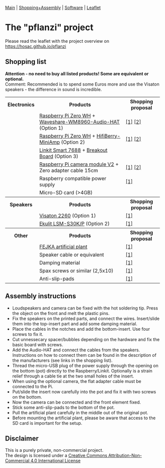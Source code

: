  [Main](Readme.md)  | [Shopping+Assembly](ShoppingAssembly.md)  | [Software](Software.md)  | [Leaflet](https://hosac.github.io/pflanzi)

<h1>The "pflanzi" project</h1>

Please read the leaflet with the project overview on https://hosac.github.io/pflanzi

<h2>Shopping list</h2>

<b>Attention - no need to buy all listed products! Some are equivalent or optional.</b><br/>
Comment: Recommended is to spend some Euros more and use the Visaton speakers - the difference in sound is incredible.

<table>
    <tr>
        <th>Electronics</th>
        <th>Products</th>
        <th>Shopping proposal</th>
    </tr>
    <tr>
        <td></td>
        <td><a href="https://www.raspberrypi.org/products/raspberry-pi-zero-w">Raspberry Pi Zero WH</a> + <a href="https://www.waveshare.com/wm8960-audio-hat.htm">Waveshare-WM8960-Audio-HAT</a> (Option 1)</td>
        <td><a href="https://www.reichelt.de/raspberry-pi-zero-wh-v-1-1-1-ghz-512-mb-ram-wifi-bt-rasp-pi-zero-wh-p222531.html?trstct=pos_0&nbc=1&&r=1">[1]</a> <a href="https://www.reichelt.de/raspberry-pi-shield-hi-fi-stereo-sound-hat-wm8960-rpi-shd-stereo-p266063.html?&trstct=pos_1&nbc=1"> [2]</a></td>
    </tr>
    <tr>
        <td></td>
        <td><a href="https://www.raspberrypi.org/products/raspberry-pi-zero-w">Raspberry Pi Zero WH</a> + <a href="https://www.hifiberry.com/shop/boards/miniamp/">HifiBerry-MiniAmp</a> (Option 2)</td>
        <td><a href="https://www.reichelt.de/raspberry-pi-zero-wh-v-1-1-1-ghz-512-mb-ram-wlan-bt-rasp-pi-zero-wh-p222531.html?&trstct=pos_0&nbc=1">[1]</a> <a href="https://www.reichelt.de/raspberry-pi-shield-hifiberry-miniamp-rpi-hb-mini-amp-p191036.html?&trstct=pos_4&nbc=1"> [2]</a></td>
    </tr>
    <tr>
        <td></td>
        <td><a href="https://www.seeedstudio.com/LinkIt-Smart-7688.html">Linkit Smart 7688</a> + <a href="https://www.seeedstudio.com/Breakout-for-LinkIt-Smart-7688-v2-0-p-2641.html">Breakout Board</a> (Option 3)</td>
        <td></td>
    </tr>
    <tr>
        <td></td>
        <td><a href="https://www.raspberrypi.org/products/camera-module-v2">Raspberry Pi camera module V2</a> + Zero adapter cable 15cm</td>
        <td><a href="https://www.reichelt.de/raspberry-pi-kamera-8mp-v2-1-imx219pq-rasp-cam-2-p170853.html?&trstct=pos_0&nbc=1">[1]</a> <a href="https://www.reichelt.de/raspberry-pi-zero-flexkabel-fuer-standard-kameramodul-15cm-rpiz-cam-fl15-p223615.html?&trstct=pos_0&nbc=1"> [2]</a></td>
    </tr>
    <tr>
        <td></td>
        <td>Raspberry compatible power supply</td>
        <td><a href="https://www.reichelt.de/raspberry-pi-power-supply-5-v-2-5-a-micro-usb-black-rasp-nt-25-sw-e-p240934.html?GROUPID=9014&START=0&OFFSET=16&SID=92XtOkjqwQATIAAEwodBo832c0c165f0d756587e75a5a75bcc58f&LANGUAGE=EN&&r=1">[1]</a></td>
    </tr>
    <tr>
        <td></td>
        <td>Micro-SD card (>4GB)</td>
        <td></td>
    </tr>
    <tr>
        <th>Speakers</th>
        <th>Products</th>
        <th>Shopping proposal</th>
    </tr>
    <tr>
        <td></td>
        <td><a href="https://www.visaton.de/en/products/drivers/fullrange-systems/bf-37-4-ohm">Visaton 2260</a> (Option 1)</td>
        <td><a href="https://www.reichelt.de/broadband-loudspeaker-bf-37-5-w-4-ohm-vis-2260-p239750.html?&trstct=pos_0&nbc=1">[1]</a></td>
    </tr>
    <tr>
        <td></td>
        <td><a href="https://www.ekulit.com/plastic-speaker/lsm-s30kp">Ekulit LSM-S30K/P</a> (Option 2)</td>
        <td><a href="https://www.reichelt.de/plastic-speaker-soldered-connection-lsm-s30k-p-p145872.html?&trstct=pos_1&nbc=1">[1]</a></td>
    </tr> 
    <tr>
        <th>Other</th>
        <th>Products</th>
        <th>Shopping proposal</th>
    </tr>
    <tr>
        <td></td>
        <td><a href="https://www.ikea.com/de/de/p/fejka-topfpflanze-kuenstlich-drinnen-draussen-gras-00433942">FEJKA artificial plant</a></td>
        <td><a href="https://www.ikea.com/de/de/p/fejka-topfpflanze-kuenstlich-drinnen-draussen-gras-00433942">[1]</a></td>
    </tr> 
    <tr>
        <td></td>
        <td>Speaker cable or equivalent</a></td>
        <td><a href="https://www.reichelt.de/twin-stranded-wire-flexible-2x0-5-mm-5-m-ring-la-205-5-p9816.html?&trstct=pos_0&nbc=1">[1]</a></td>
    </tr>
    <tr>
        <td></td>
        <td>Damping material</a></td>
        <td><a href="https://www.reichelt.de/visaton-damping-material-polyester-vis-5070-p22415.html?GROUPID=3593&START=0&OFFSET=16&SID=92XtOkjqwQATIAAEwodBo832c0c165f0d756587e75a5a75bcc58f&LANGUAGE=EN&&r=1">[1]</a></td>
    </tr>
    <tr>
        <td></td>
        <td>Spax screws or similar (2,5x10)</a></td>
        <td><a href="https://www.bauhaus.info/holzbau-moebel-konstruktionsschrauben/spax-universalschraube/p/10017921?adb_search=spax%202,5">[1]</a></td>
    </tr>
    <tr>
        <td></td>
        <td>Anti-slip-pads</a></td>
        <td><a href="https://www.bauhaus.info/filzgleiter/stabilit-rutsch-laermstopper/p/10462693">[1]</a></td>
    </tr> 
</table> 

<h2>Assembly instructions</h2>

- Loudspeakers and camera can be fixed with the hot soldering tip. Press the object on the front and melt the plastic pins.
- Fix the speakers on the printed parts, and connect the wires. Insert/slide them into the top-insert part and add some damping material.
- Place the cables in the notches and add the bottom-insert. Use four screws to fix it.
- Cut unnessecary spacer/bubbles depending on the hardware and fix the basic board with screws. 
- Add the Audio-HAT and connect the cables from the speakers. Instructions on how to connect them can be found in the description of the manufacturers (see links in the shopping list).
- Thread the micro-USB plug of the power supply through the opening on the bottom (pot) directly to the Raspberry/Linkit. Optionally is a strain relief through a cable tie at the two small holes of the insert.
- When using the optional camera, the flat adapter cable must be connected to the Pi.
- Put/slide the insert now carefully into the pot and fix it with two screws on the bottom.
- Now the camera can be connected and the front element fixed.
- Stick some anti-slip-pads to the bottom of the pot.
- Pull the artificial plant carefully in the middle out of the original pot.
- Before mounting the artificial plant, please be aware that access to the SD card is important for the setup.

<h2>Disclaimer</h2>

This is a purely private, non-commercial project.<br>
The design is licensed under a [Creative Commons Attribution-Non-Commercial 4.0 International License](http://creativecommons.org/licenses/by-nc/4.0)
